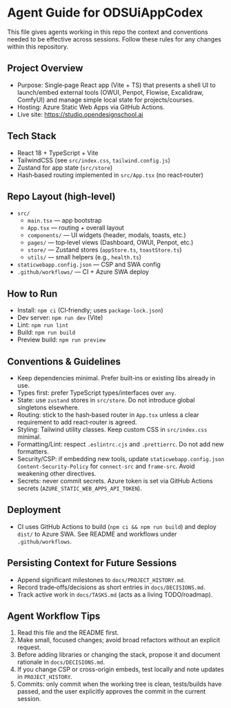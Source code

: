 # Agent Guide for ODSUiAppCodex

This file gives agents working in this repo the context and conventions needed to be effective across sessions. Follow these rules for any changes within this repository.

## Project Overview
- Purpose: Single‑page React app (Vite + TS) that presents a shell UI to launch/embed external tools (OWUI, Penpot, Flowise, Excalidraw, ComfyUI) and manage simple local state for projects/courses.
- Hosting: Azure Static Web Apps via GitHub Actions.
- Live site: https://studio.opendesignschool.ai

## Tech Stack
- React 18 + TypeScript + Vite
- TailwindCSS (see `src/index.css`, `tailwind.config.js`)
- Zustand for app state (`src/store`)
- Hash‑based routing implemented in `src/App.tsx` (no react‑router)

## Repo Layout (high‑level)
- `src/`
  - `main.tsx` — app bootstrap
  - `App.tsx` — routing + overall layout
  - `components/` — UI widgets (header, modals, toasts, etc.)
  - `pages/` — top‑level views (Dashboard, OWUI, Penpot, etc.)
  - `store/` — Zustand stores (`appStore.ts`, `toastStore.ts`)
  - `utils/` — small helpers (e.g., `health.ts`)
- `staticwebapp.config.json` — CSP and SWA config
- `.github/workflows/` — CI + Azure SWA deploy

## How to Run
- Install: `npm ci` (CI‑friendly; uses `package-lock.json`)
- Dev server: `npm run dev` (Vite)
- Lint: `npm run lint`
- Build: `npm run build`
- Preview build: `npm run preview`

## Conventions & Guidelines
- Keep dependencies minimal. Prefer built‑ins or existing libs already in use.
- Types first: prefer TypeScript types/interfaces over `any`.
- State: use `zustand` stores in `src/store`. Do not introduce global singletons elsewhere.
- Routing: stick to the hash‑based router in `App.tsx` unless a clear requirement to add react‑router is agreed.
- Styling: Tailwind utility classes. Keep custom CSS in `src/index.css` minimal.
- Formatting/Lint: respect `.eslintrc.cjs` and `.prettierrc`. Do not add new formatters.
- Security/CSP: if embedding new tools, update `staticwebapp.config.json` `Content-Security-Policy` for `connect-src` and `frame-src`. Avoid weakening other directives.
- Secrets: never commit secrets. Azure token is set via GitHub Actions secrets (`AZURE_STATIC_WEB_APPS_API_TOKEN`).

## Deployment
- CI uses GitHub Actions to build (`npm ci && npm run build`) and deploy `dist/` to Azure SWA. See README and workflows under `.github/workflows`.

## Persisting Context for Future Sessions
- Append significant milestones to `docs/PROJECT_HISTORY.md`.
- Record trade‑offs/decisions as short entries in `docs/DECISIONS.md`.
- Track active work in `docs/TASKS.md` (acts as a living TODO/roadmap).

## Agent Workflow Tips
1) Read this file and the README first.
2) Make small, focused changes; avoid broad refactors without an explicit request.
3) Before adding libraries or changing the stack, propose it and document rationale in `docs/DECISIONS.md`.
4) If you change CSP or cross-origin embeds, test locally and note updates in `PROJECT_HISTORY`.
5) Commits: only commit when the working tree is clean, tests/builds have passed, and the user explicitly approves the commit in the current session.
